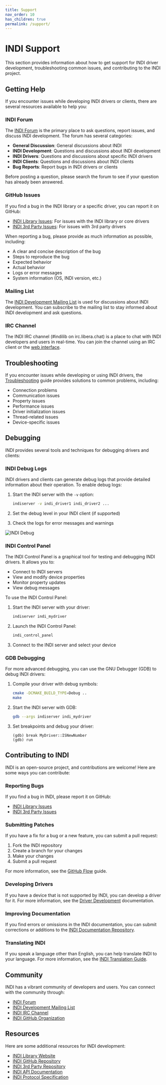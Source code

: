 ```yaml
---
title: Support
nav_order: 10
has_children: true
permalink: /support/
---
```


# INDI Support

This section provides information about how to get support for INDI driver development, troubleshooting common issues, and contributing to the INDI project.

## Getting Help

If you encounter issues while developing INDI drivers or clients, there are several resources available to help you:

### INDI Forum

The [INDI Forum](https://indilib.org/forum.html) is the primary place to ask questions, report issues, and discuss INDI development. The forum has several categories:

- **General Discussion**: General discussions about INDI
- **INDI Development**: Questions and discussions about INDI development
- **INDI Drivers**: Questions and discussions about specific INDI drivers
- **INDI Clients**: Questions and discussions about INDI clients
- **Bug Reports**: Report bugs in INDI drivers or clients

Before posting a question, please search the forum to see if your question has already been answered.

### GitHub Issues

If you find a bug in the INDI library or a specific driver, you can report it on GitHub:

- [INDI Library Issues](https://github.com/indilib/indi/issues): For issues with the INDI library or core drivers
- [INDI 3rd Party Issues](https://github.com/indilib/indi-3rdparty/issues): For issues with 3rd party drivers

When reporting a bug, please provide as much information as possible, including:

- A clear and concise description of the bug
- Steps to reproduce the bug
- Expected behavior
- Actual behavior
- Logs or error messages
- System information (OS, INDI version, etc.)

### Mailing List

The [INDI Development Mailing List](https://sourceforge.net/projects/indi/lists/indi-devel) is used for discussions about INDI development. You can subscribe to the mailing list to stay informed about INDI development and ask questions.

### IRC Channel

The INDI IRC channel (#indilib on irc.libera.chat) is a place to chat with INDI developers and users in real-time. You can join the channel using an IRC client or the [web interface](https://web.libera.chat/#indilib).

## Troubleshooting

If you encounter issues while developing or using INDI drivers, the [Troubleshooting](troubleshooting.md) guide provides solutions to common problems, including:

- Connection problems
- Communication issues
- Property issues
- Performance issues
- Driver initialization issues
- Thread-related issues
- Device-specific issues

## Debugging

INDI provides several tools and techniques for debugging drivers and clients:

### INDI Debug Logs

INDI drivers and clients can generate debug logs that provide detailed information about their operation. To enable debug logs:

1. Start the INDI server with the `-v` option:

   ```bash
   indiserver -v indi_driver1 indi_driver2 ...
   ```

2. Set the debug level in your INDI client (if supported)

3. Check the logs for error messages and warnings

![INDI Debug](../images/indi_debug.png)

### INDI Control Panel

The INDI Control Panel is a graphical tool for testing and debugging INDI drivers. It allows you to:

- Connect to INDI servers
- View and modify device properties
- Monitor property updates
- View debug messages

To use the INDI Control Panel:

1. Start the INDI server with your driver:

   ```bash
   indiserver indi_mydriver
   ```

2. Launch the INDI Control Panel:

   ```bash
   indi_control_panel
   ```

3. Connect to the INDI server and select your device

### GDB Debugging

For more advanced debugging, you can use the GNU Debugger (GDB) to debug INDI drivers:

1. Compile your driver with debug symbols:

   ```bash
   cmake -DCMAKE_BUILD_TYPE=Debug ..
   make
   ```

2. Start the INDI server with GDB:

   ```bash
   gdb --args indiserver indi_mydriver
   ```

3. Set breakpoints and debug your driver:
   ```
   (gdb) break MyDriver::ISNewNumber
   (gdb) run
   ```

## Contributing to INDI

INDI is an open-source project, and contributions are welcome! Here are some ways you can contribute:

### Reporting Bugs

If you find a bug in INDI, please report it on GitHub:

- [INDI Library Issues](https://github.com/indilib/indi/issues)
- [INDI 3rd Party Issues](https://github.com/indilib/indi-3rdparty/issues)

### Submitting Patches

If you have a fix for a bug or a new feature, you can submit a pull request:

1. Fork the INDI repository
2. Create a branch for your changes
3. Make your changes
4. Submit a pull request

For more information, see the [GitHub Flow](https://guides.github.com/introduction/flow/) guide.

### Developing Drivers

If you have a device that is not supported by INDI, you can develop a driver for it. For more information, see the [Driver Development](../drivers/) documentation.

### Improving Documentation

If you find errors or omissions in the INDI documentation, you can submit corrections or additions to the [INDI Documentation Repository](https://github.com/indilib/docs).

### Translating INDI

If you speak a language other than English, you can help translate INDI to your language. For more information, see the [INDI Translation Guide](https://www.indilib.org/develop/developer-manual/163-indi-translation-guide.html).

## Community

INDI has a vibrant community of developers and users. You can connect with the community through:

- [INDI Forum](https://indilib.org/forum.html)
- [INDI Development Mailing List](https://sourceforge.net/projects/indi/lists/indi-devel)
- [INDI IRC Channel](https://web.libera.chat/#indilib)
- [INDI GitHub Organization](https://github.com/indilib)

## Resources

Here are some additional resources for INDI development:

- [INDI Library Website](https://indilib.org/)
- [INDI GitHub Repository](https://github.com/indilib/indi)
- [INDI 3rd Party Repository](https://github.com/indilib/indi-3rdparty)
- [INDI API Documentation](https://www.indilib.org/api/index.html)
- [INDI Protocol Specification](https://www.indilib.org/develop/developer-manual/104-indi-protocol.html)
